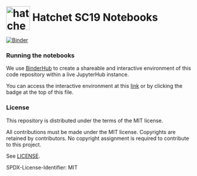 # <img src="https://raw.githubusercontent.com/hatchet/hatchet-notebooks-sc19/develop/logo-hex.png" width="64" valign="middle" alt="hatchet"/> Hatchet SC19 Notebooks

[![Binder](https://mybinder.org/badge_logo.svg)](https://mybinder.org/v2/gh/hatchet/hatchet-notebooks-sc19/migrate-to-binder)


### Running the notebooks

We use [BinderHub](https://mybinder.org) to create a shareable and interactive
environment of this code repository within a live JupyterHub instance.

You can access the interactive environment at this
[link](https://mybinder.org/v2/gh/hatchet/hatchet-notebooks-sc19/migrate-to-binder)
or by clicking the badge at the top of this file.


### License

This repository is distributed under the terms of the MIT license.

All contributions must be made under the MIT license.  Copyrights are retained
by contributors. No copyright assignment is required to contribute to this
project.

See [LICENSE](https://github.com/hatchet/hatchet-notebooks-sc19/blob/develop/LICENSE).

SPDX-License-Identifier: MIT
